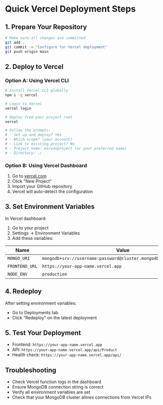 # Quick Vercel Deployment Steps

## 1. Prepare Your Repository

```bash
# Make sure all changes are committed
git add .
git commit -m "Configure for Vercel deployment"
git push origin main
```

## 2. Deploy to Vercel

### Option A: Using Vercel CLI

```bash
# Install Vercel CLI globally
npm i -g vercel

# Login to Vercel
vercel login

# Deploy from your project root
vercel

# Follow the prompts:
# - Set up and deploy? Yes
# - Which scope? (your account)
# - Link to existing project? No
# - Project name: marwanproject (or your preferred name)
# - Directory: ./
```

### Option B: Using Vercel Dashboard

1. Go to [vercel.com](https://vercel.com)
2. Click "New Project"
3. Import your GitHub repository
4. Vercel will auto-detect the configuration

## 3. Set Environment Variables

In Vercel dashboard:

1. Go to your project
2. Settings → Environment Variables
3. Add these variables:

| Name           | Value                                                               | Environment |
| -------------- | ------------------------------------------------------------------- | ----------- |
| `MONGO_URI`    | `mongodb+srv://username:password@cluster.mongodb.net/database_name` | Production  |
| `FRONTEND_URL` | `https://your-app-name.vercel.app`                                  | Production  |
| `NODE_ENV`     | `production`                                                        | Production  |

## 4. Redeploy

After setting environment variables:

- Go to Deployments tab
- Click "Redeploy" on the latest deployment

## 5. Test Your Deployment

- Frontend: `https://your-app-name.vercel.app`
- API: `https://your-app-name.vercel.app/api/Product`
- Health check: `https://your-app-name.vercel.app/api/`

## Troubleshooting

- Check Vercel function logs in the dashboard
- Ensure MongoDB connection string is correct
- Verify all environment variables are set
- Check that your MongoDB cluster allows connections from Vercel IPs
